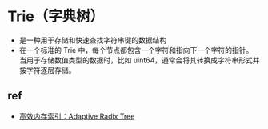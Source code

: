 # Trie（字典树）
+ 是一种用于存储和快速查找字符串键的数据结构
+ 在一个标准的 Trie 中，每个节点都包含一个字符和指向下一个字符的指针。当用于存储数值类型的数据时，比如 uint64，通常会将其转换成字符串形式并按字符逐层存储。


## ref
+ [高效内存索引：Adaptive Radix Tree](https://zhuanlan.zhihu.com/p/644667990)